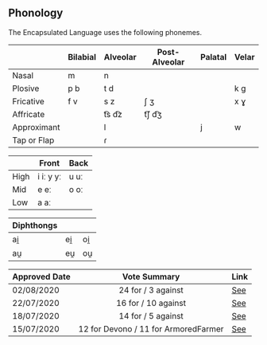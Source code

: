 ## Phonology

The Encapsulated Language uses the following phonemes.

|             | Bilabial | Alveolar | Post-Alveolar | Palatal | Velar |
| ----------- | -------- | -------- | ------------- | ------- | ----- |
| Nasal       | m        | n        |               |         |       |
| Plosive     | p b      | t d      |               |         | k g   |
| Fricative   | f v      | s z      | ʃ ʒ           |         | x ɣ   |
| Affricate   |          | t͡s d͡z    | t͡ʃ d͡ʒ         |         |       |
| Approximant |          | l        |               | j       | w     |
| Tap or Flap |          | ɾ        |               |         |       |

|      | Front     | Back |
| ---- | --------- | ---- |
| High | i iː y yː | u uː |
| Mid  | e eː      | o oː |
| Low  | a aː      |      |

| Diphthongs |     |     |
| ---------- | --- | --- |
| ai̯         | ei̯  | oi̯  |
| au̯         | eu̯  | ou̯  |

| Approved Date |             Vote Summary             | Link                                                                                                                                                                      |
| ------------- | :----------------------------------: | ------------------------------------------------------------------------------------------------------------------------------------------------------------------------- |
| 02/08/2020    |          24 for / 3 against          | [See](https://www.reddit.com/r/EncapsulatedLanguage/comments/i12ryt/official_proposal_vote_to_officialize_a/)                                                             |
| 22/07/2020    |         16 for / 10 against          | [See](https://www.reddit.com/r/EncapsulatedLanguage/comments/huihs2/official_proposal_vote_to_replace_the_trilled_r/?utm_source=share&utm_medium=ios_app&utm_name=iossmf) |
| 18/07/2020    |          14 for / 5 against          | [See](https://www.reddit.com/r/EncapsulatedLanguage/comments/hs66eh/official_proposal_vote_to_slightly_modify_the/)                                                       |
| 15/07/2020    | 12 for Devono / 11 for ArmoredFarmer | [See](https://www.reddit.com/r/EncapsulatedLanguage/comments/hqbnuh/official_phonology_proposal_final_round_of_voting/)                                                   |

